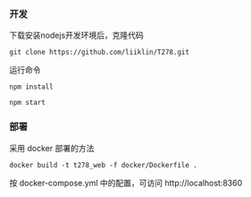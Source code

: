 ### 开发
下载安装nodejs开发环境后，克隆代码
```
git clone https://github.com/liiklin/T278.git
```

运行命令
```
npm install

npm start
```

### 部署

采用 docker 部署的方法
```
docker build -t t278_web -f docker/Dockerfile .
```

按 docker-compose.yml 中的配置，可访问 http://localhost:8360